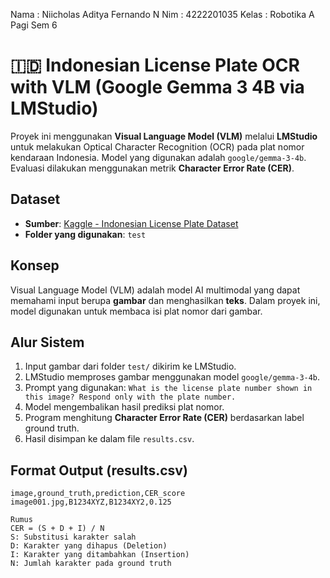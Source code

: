 Nama : Niicholas Aditya Fernando N
Nim : 4222201035
Kelas : Robotika A Pagi Sem 6

# 🇮🇩 Indonesian License Plate OCR with VLM (Google Gemma 3 4B via LMStudio)

Proyek ini menggunakan **Visual Language Model (VLM)** melalui **LMStudio** untuk melakukan Optical Character Recognition (OCR) pada plat nomor kendaraan Indonesia. Model yang digunakan adalah `google/gemma-3-4b`. Evaluasi dilakukan menggunakan metrik **Character Error Rate (CER)**.

## Dataset

- **Sumber**: [Kaggle - Indonesian License Plate Dataset](https://www.kaggle.com/datasets/juanthomaswijaya/indonesianlicense-plate-dataset)
- **Folder yang digunakan**: `test`

## Konsep

Visual Language Model (VLM) adalah model AI multimodal yang dapat memahami input berupa **gambar** dan menghasilkan **teks**. Dalam proyek ini, model digunakan untuk membaca isi plat nomor dari gambar.

## Alur Sistem

1. Input gambar dari folder `test/` dikirim ke LMStudio.
2. LMStudio memproses gambar menggunakan model `google/gemma-3-4b`.
3. Prompt yang digunakan: `What is the license plate number shown in this image? Respond only with the plate number.`
4. Model mengembalikan hasil prediksi plat nomor.
5. Program menghitung **Character Error Rate (CER)** berdasarkan label ground truth.
6. Hasil disimpan ke dalam file `results.csv`.

## Format Output (results.csv)

```csv
image,ground_truth,prediction,CER_score
image001.jpg,B1234XYZ,B1234XY2,0.125

Rumus 
CER = (S + D + I) / N
S: Substitusi karakter salah
D: Karakter yang dihapus (Deletion)
I: Karakter yang ditambahkan (Insertion)
N: Jumlah karakter pada ground truth



